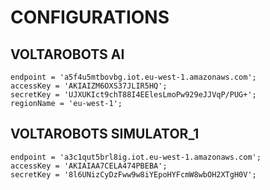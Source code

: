# CONFIGURATIONS

## VOLTAROBOTS AI

```
endpoint = 'a5f4u5mtbovbg.iot.eu-west-1.amazonaws.com';
accessKey = 'AKIAIZM6OXS37JLIR5HQ';
secretKey = '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';
regionName = 'eu-west-1';
```

## VOLTAROBOTS SIMULATOR_1

```
endpoint = 'a3c1qut5brl8ig.iot.eu-west-1.amazonaws.com';
accessKey = 'AKIAIAA7CELA474PBEBA';
secretKey = '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';
```
